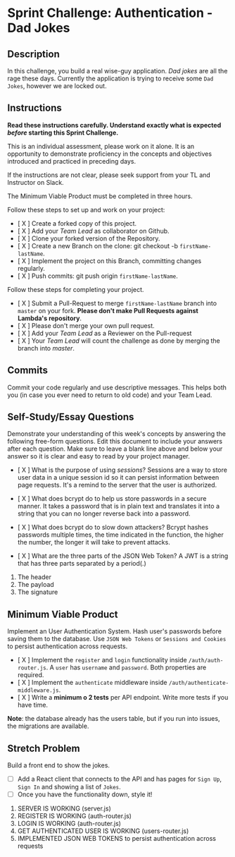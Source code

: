 # Sprint Challenge: Authentication - Dad Jokes

## Description

In this challenge, you build a real wise-guy application. _Dad jokes_ are all the rage these days. Currently the application is trying to receive some `Dad Jokes`, however we are locked out.

## Instructions

**Read these instructions carefully. Understand exactly what is expected _before_ starting this Sprint Challenge.**

This is an individual assessment, please work on it alone. It is an opportunity to demonstrate proficiency in the concepts and objectives introduced and practiced in preceding days.

If the instructions are not clear, please seek support from your TL and Instructor on Slack.

The Minimum Viable Product must be completed in three hours.

Follow these steps to set up and work on your project:

- [ X ] Create a forked copy of this project.
- [ X ] Add your _Team Lead_ as collaborator on Github.
- [ X ] Clone your forked version of the Repository.
- [ X ] Create a new Branch on the clone: git checkout -b `firstName-lastName`.
- [ X ] Implement the project on this Branch, committing changes regularly.
- [ X ] Push commits: git push origin `firstName-lastName`.

Follow these steps for completing your project.

- [ X ] Submit a Pull-Request to merge `firstName-lastName` branch into `master` on your fork. **Please don't make Pull Requests against Lambda's repository**.
- [ X ] Please don't merge your own pull request.
- [ X ] Add your _Team Lead_ as a Reviewer on the Pull-request
- [ X ] Your _Team Lead_ will count the challenge as done by merging the branch into _master_.

## Commits

Commit your code regularly and use descriptive messages. This helps both you (in case you ever need to return to old code) and your Team Lead.

## Self-Study/Essay Questions

Demonstrate your understanding of this week's concepts by answering the following free-form questions. Edit this document to include your answers after each question. Make sure to leave a blank line above and below your answer so it is clear and easy to read by your project manager.

- [ X ] What is the purpose of using _sessions_?
Sessions are a way to store user data in a unique session id so it can persist information between page requests. It's a remind to the server that the user is authorized.

- [ X ] What does bcrypt do to help us store passwords in a secure manner.
It takes a password that is in plain text and translates it into a string that you can no longer reverse back into a password.

- [ X ] What does bcrypt do to slow down attackers?
Bcrypt hashes passwords multiple times, the time indicated in the function, the higher the number, the longer it will take to prevent attacks.

- [ X ] What are the three parts of the JSON Web Token?
A JWT is a string that has three parts separated by a period(.)
1. The header
2. The payload
3. The signature

## Minimum Viable Product

Implement an User Authentication System. Hash user's passwords before saving them to the database. Use `JSON Web Tokens` or `Sessions and Cookies` to persist authentication across requests.

- [ X ] Implement the `register` and `login` functionality inside `/auth/auth-router.js`. A `user` has `username` and `password`. Both properties are required.
- [ X ] Implement the `authenticate` middleware inside `/auth/authenticate-middleware.js`.
- [ X ] Write a **minimum o 2 tests** per API endpoint. Write more tests if you have time.

**Note**: the database already has the users table, but if you run into issues, the migrations are available.

## Stretch Problem

Build a front end to show the jokes.

- [ ] Add a React client that connects to the API and has pages for `Sign Up`, `Sign In` and showing a list of `Jokes`.
- [ ] Once you have the functionality down, style it!

1. SERVER IS WORKING (server.js)
2. REGISTER IS WORKING (auth-router.js)
3. LOGIN IS WORKING (auth-router.js)
4. GET AUTHENTICATED USER IS WORKING (users-router.js)
4. IMPLEMENTED JSON WEB TOKENS to persist authentication across requests
